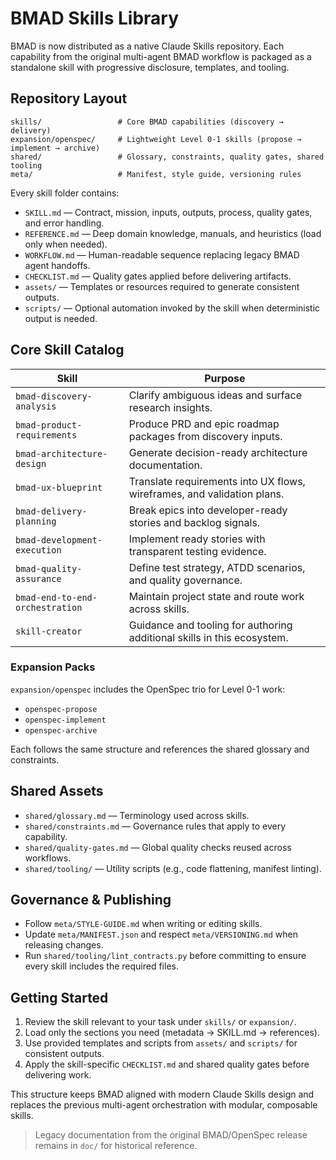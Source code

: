 # BMAD Skills Library

BMAD is now distributed as a native Claude Skills repository. Each capability from the original multi-agent BMAD workflow is packaged as a standalone skill with progressive disclosure, templates, and tooling.

## Repository Layout

```
skills/                 # Core BMAD capabilities (discovery → delivery)
expansion/openspec/     # Lightweight Level 0-1 skills (propose → implement → archive)
shared/                 # Glossary, constraints, quality gates, shared tooling
meta/                   # Manifest, style guide, versioning rules
```

Every skill folder contains:
- `SKILL.md` — Contract, mission, inputs, outputs, process, quality gates, and error handling.
- `REFERENCE.md` — Deep domain knowledge, manuals, and heuristics (load only when needed).
- `WORKFLOW.md` — Human-readable sequence replacing legacy BMAD agent handoffs.
- `CHECKLIST.md` — Quality gates applied before delivering artifacts.
- `assets/` — Templates or resources required to generate consistent outputs.
- `scripts/` — Optional automation invoked by the skill when deterministic output is needed.

## Core Skill Catalog

| Skill | Purpose |
|-------|---------|
| `bmad-discovery-analysis` | Clarify ambiguous ideas and surface research insights. |
| `bmad-product-requirements` | Produce PRD and epic roadmap packages from discovery inputs. |
| `bmad-architecture-design` | Generate decision-ready architecture documentation. |
| `bmad-ux-blueprint` | Translate requirements into UX flows, wireframes, and validation plans. |
| `bmad-delivery-planning` | Break epics into developer-ready stories and backlog signals. |
| `bmad-development-execution` | Implement ready stories with transparent testing evidence. |
| `bmad-quality-assurance` | Define test strategy, ATDD scenarios, and quality governance. |
| `bmad-end-to-end-orchestration` | Maintain project state and route work across skills. |
| `skill-creator` | Guidance and tooling for authoring additional skills in this ecosystem. |

### Expansion Packs

`expansion/openspec` includes the OpenSpec trio for Level 0-1 work:
- `openspec-propose`
- `openspec-implement`
- `openspec-archive`

Each follows the same structure and references the shared glossary and constraints.

## Shared Assets

- `shared/glossary.md` — Terminology used across skills.
- `shared/constraints.md` — Governance rules that apply to every capability.
- `shared/quality-gates.md` — Global quality checks reused across workflows.
- `shared/tooling/` — Utility scripts (e.g., code flattening, manifest linting).

## Governance & Publishing

- Follow `meta/STYLE-GUIDE.md` when writing or editing skills.
- Update `meta/MANIFEST.json` and respect `meta/VERSIONING.md` when releasing changes.
- Run `shared/tooling/lint_contracts.py` before committing to ensure every skill includes the required files.

## Getting Started

1. Review the skill relevant to your task under `skills/` or `expansion/`.
2. Load only the sections you need (metadata → SKILL.md → references).
3. Use provided templates and scripts from `assets/` and `scripts/` for consistent outputs.
4. Apply the skill-specific `CHECKLIST.md` and shared quality gates before delivering work.

This structure keeps BMAD aligned with modern Claude Skills design and replaces the previous multi-agent orchestration with modular, composable skills.


> Legacy documentation from the original BMAD/OpenSpec release remains in `doc/` for historical reference.